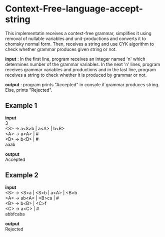 # Context-Free-language-accept-string
This implementatin receives a context-free grammar, simplifies it using removal of nullable variables and unit-productions and converts it to chomsky normal form. Then, receives a string and use CYK algorithm to check whether grammar produces given string or not.

**input** :
  In the first line, program receives an integer named 'n' which determines number of 
the grammar variables. In the next 'n' lines, program receives grammar variables and productions and in the last line, program receives a string to check whether it is produced by grammar or not.

**output** :
program prints "Accepted" in console if grammar produces string. Else, prints "Rejected".

## Example 1
**input**\
3\
\<S\> \-\> a\<S\>b \| a\<A\> \| b\<B\>\
\<A\> \-\> a\<A\> \| #\
\<B\> \-\> b\<B\> \| #\
aaab

**output**\
Accepted

## Example 2
**input**\
\<S\> \-\> \<S\>a \| \<S\>b \| a\<A\> \| \<B\>b \
\<A\> \-\> ab\<A\> \| \<B\>ca \| # \
\<B\> \-\> b\<B\> \| \<C\>f \
\<C\> \-\> a\<C\> \| # \
abbfcaba

**output**\
Rejected

